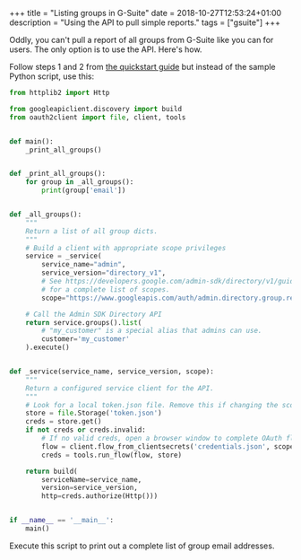 +++
title = "Listing groups in G-Suite"
date = 2018-10-27T12:53:24+01:00
description = "Using the API to pull simple reports."
tags = ["gsuite"]
+++

Oddly, you can't pull a report of all groups from G-Suite like you can for
users. The only option is to use the API. Here's how.

Follow steps 1 and 2 from
[the quickstart guide](https://developers.google.com/admin-sdk/directory/v1/quickstart/python)
but instead of the sample Python script, use this:

```python
from httplib2 import Http

from googleapiclient.discovery import build
from oauth2client import file, client, tools


def main():
    _print_all_groups()


def _print_all_groups():
    for group in _all_groups():
        print(group['email'])


def _all_groups():
    """
    Return a list of all group dicts.
    """
    # Build a client with appropriate scope privileges
    service = _service(
        service_name="admin",
        service_version="directory_v1",
        # See https://developers.google.com/admin-sdk/directory/v1/guides/authorizing
        # for a complete list of scopes.
        scope="https://www.googleapis.com/auth/admin.directory.group.readonly")

    # Call the Admin SDK Directory API
    return service.groups().list(
        # "my_customer" is a special alias that admins can use.
        customer='my_customer'
    ).execute()


def _service(service_name, service_version, scope):
    """
    Return a configured service client for the API.
    """
    # Look for a local token.json file. Remove this if changing the scope.
    store = file.Storage('token.json')
    creds = store.get()
    if not creds or creds.invalid:
        # If no valid creds, open a browser window to complete OAuth flow and save token.
        flow = client.flow_from_clientsecrets('credentials.json', scope)
        creds = tools.run_flow(flow, store)

    return build(
        serviceName=service_name,
        version=service_version,
        http=creds.authorize(Http()))


if __name__ == '__main__':
    main()
```

Execute this script to print out a complete list of group email addresses.
